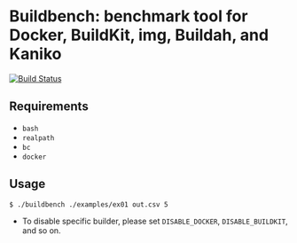 # Buildbench: benchmark tool for Docker, BuildKit, img, Buildah, and Kaniko

[![Build Status](https://travis-ci.org/AkihiroSuda/buildbench.svg)](https://travis-ci.org/AkihiroSuda/buildbench)

## Requirements

* `bash`
* `realpath`
* `bc`
* `docker`

## Usage

```console
$ ./buildbench ./examples/ex01 out.csv 5
```

* To disable specific builder, please set `DISABLE_DOCKER`, `DISABLE_BUILDKIT`, and so on.
